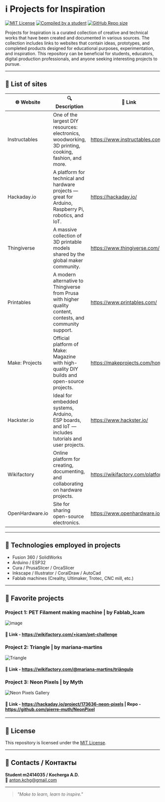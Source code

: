 # ℹ️ Projects for Inspiration

[![MIT License](https://img.shields.io/badge/License-MIT-blue.svg)](LICENSE)
[![Сompiled by a student](https://img.shields.io/badge/Compiled%20by%20a%20student-m2414035-blue)](https://github.com/m2414035)
[![GitHub Repo size](https://img.shields.io/github/repo-size/m2414035/Projects_for_inspiration)](https://github.com/m2414035/Projects_for_inspiration)

Projects for Inspiration is a curated collection of creative and technical works that have been created and documented in various sources. The collection includes links to websites that contain ideas, prototypes, and completed products designed for educational purposes, experimentation, and inspiration. This repository can be beneficial for students, educators, digital production professionals, and anyone seeking interesting projects to pursue.

---

## 🧩 List of sites

| 🌐 Website                         | 🔍 Description                                                                                                | 🔗 Link                           |
|------------------------------------|----------------------------------------------------------------------------------------------------------------|-----------------------------------|
| Instructables	                    | One of the largest DIY resources: <br>electronics, woodworking, 3D printing, cooking, fashion, and more.        |  https://www.instructables.com    | 
| Hackaday.io                      	| A platform for technical and hardware <br>projects — great for Arduino, Raspberry Pi, robotics, and IoT.        |  https://hackaday.io/             | 
| Thingiverse                      	|	A massive collection of 3D printable <br>models shared by the global maker community.                           |   https://www.thingiverse.com/    | 
| Printables                      	|	A modern alternative to Thingiverse <br>from Prusa with higher quality content, contests, and community support.|  https://www.printables.com/      | 
| Make: Projects                   	|	Official platform of Make: <br>Magazine with high-quality DIY builds and open-source projects.                  |  https://makeprojects.com/home    | 
| Hackster.io                      	|	Ideal for embedded systems, Arduino, <br>ESP boards, and IoT — includes tutorials and user projects.            | https://www.hackster.io/          | 
| Wikifactory                     	|	Online platform for creating, documenting, <br>and collaborating on hardware projects.                          | https://wikifactory.com/platform/ | 
| OpenHardware.io                  	|	Site for sharing open-source electronics.                                                                       | https://www.openhardware.io/      | 
---

## 🧰 Technologies employed in projects

- Fusion 360 / SolidWorks
- Arduino / ESP32
- Cura / PrusaSlicer / OrcaSlicer
- Inkscape / Illustrator / CoralDraw / AutoCad
- Fablab machines (Creality, Ultimaker, Trotec, CNC mill, etc.)


---

## 📌 Favorite projects

### Project 1: PET Filament making machine | by Fablab_Icam
 
![image](https://github.com/user-attachments/assets/5cd704a2-4a5a-467b-928a-7e7d5605c531) 

#### 🔗 Link - https://wikifactory.com/+icam/pet-challenge

### Project 2: Triangle | by mariana-martins

![Triangle](https://github.com/user-attachments/assets/fb7c6e12-0ee3-4d3d-b7eb-057af5b7cf68)

#### 🔗 Link - https://wikifactory.com/@mariana-martins/triângulo

### Project 3: Neon Pixels | by Myth
 
![Neon Pixels Gallery](https://github.com/user-attachments/assets/54969885-00e2-4b60-b434-6e0ee32e26b2)

#### 🔗 Link - https://hackaday.io/project/173636-neon-pixels | Repo - https://github.com/pierre-muth/NeonPixel
---

## 📜 License

This repository is licensed under the [MIT License](LICENSE).

---

## 🤝 Contacts / Контакты

**Student m2414035 / Kocherga A.D.**   
📧 anton.kchg@gmail.com

---

> _"Make to learn, learn to inspire."_  
